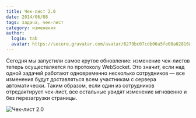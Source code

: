 ```yaml
---
title: Чек-лист 2.0
date: 2014/06/08
tags: задача, чек-лист
category: изменения
author:
  login: tab
  avatar: https://secure.gravatar.com/avatar/6279bc07cdb06a5fe08a02816887d4d0.jpg
---
```


Сегодня мы запустили самое крутое обновление: изменение чек-листов теперь осуществляется по протоколу WebSocket.
Это значит, если над одной задачей работают одновременно несколько сотрудников — все изменения будут доставляться всем участникам с сервера автоматически.
Таким образом, если один из сотрудников отредактирует чек-лист, все остальные увидят изменение мгновенно и без перезагрузки страницы.

![Чек-лист 2.0](https://cloud.helpdeskapp.ru/files/263/850-525/checklist-2.0.png)
